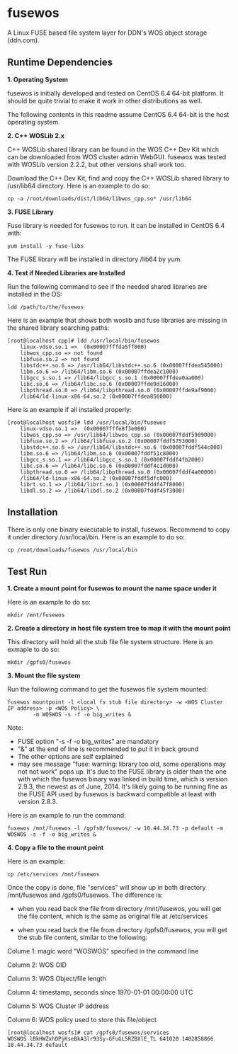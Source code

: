 fusewos
=======

A Linux FUSE based file system layer for DDN's WOS object storage (ddn.com).

Runtime Dependencies
--------------------

**1. Operating System**

fusewos is initially developed and tested on CentOS 6.4 64-bit platform.  It should be quite trivial to make it work in other distributions as well.  

The following contents in this readme assume CentOS 6.4 64-bit is the host operating system.


**2. C++ WOSLib 2.x**

C++ WOSLib shared library can be found in the WOS C++ Dev Kit which can be downloaded from WOS cluster admin WebGUI.  fusewos was tested with WOSLib version 2.2.2, but other versions shall work too.

Download the C++ Dev Kit, find and copy the C++ WOSLib shared library to /usr/lib64 directory.  Here is an example to do so:

    cp -a /root/downloads/dist/lib64/libwos_cpp.so* /usr/lib64


**3. FUSE Library**

Fuse library is needed for fusewos to run.  It can be installed in CentOS 6.4 with:

    yum install -y fuse-libs
    
The FUSE library will be installed in directory /lib64 by yum.


**4. Test if Needed Libraries are Installed**

Run the following command to see if the needed shared libraries are installed in the OS:

    ldd /path/to/the/fusewos

Here is an example that shows both woslib and fuse libraries are missing in the shared library searching paths:

    [root@localhost cpp]# ldd /usr/local/bin/fusewos
        linux-vdso.so.1 =>  (0x00007fffda5ff000)
        libwos_cpp.so => not found
        libfuse.so.2 => not found
        libstdc++.so.6 => /usr/lib64/libstdc++.so.6 (0x00007ffdea545000)
        libm.so.6 => /lib64/libm.so.6 (0x00007ffdea2c1000)
        libgcc_s.so.1 => /lib64/libgcc_s.so.1 (0x00007ffdea0aa000)
        libc.so.6 => /lib64/libc.so.6 (0x00007ffde9d16000)
        libpthread.so.0 => /lib64/libpthread.so.0 (0x00007ffde9af9000)
        /lib64/ld-linux-x86-64.so.2 (0x00007ffdea856000)

Here is an example if all installed properly:

    [root@localhost wosfs]# ldd /usr/local/bin/fusewos
        linux-vdso.so.1 =>  (0x00007fffe8f3e000)
        libwos_cpp.so => /usr/lib64/libwos_cpp.so (0x00007fddf5989000)
        libfuse.so.2 => /lib64/libfuse.so.2 (0x00007fddf5753000)
        libstdc++.so.6 => /usr/lib64/libstdc++.so.6 (0x00007fddf544c000)
        libm.so.6 => /lib64/libm.so.6 (0x00007fddf51c8000)
        libgcc_s.so.1 => /lib64/libgcc_s.so.1 (0x00007fddf4fb2000)
        libc.so.6 => /lib64/libc.so.6 (0x00007fddf4c1d000)
        libpthread.so.0 => /lib64/libpthread.so.0 (0x00007fddf4a00000)
        /lib64/ld-linux-x86-64.so.2 (0x00007fddf5dfc000)
        librt.so.1 => /lib64/librt.so.1 (0x00007fddf47f8000)
        libdl.so.2 => /lib64/libdl.so.2 (0x00007fddf45f3000)


Installation
------------
There is only one binary executable to install, fusewos.  Recommend to copy it under directory /usr/local/bin.  Here is an example to do so:

    cp /root/downloads/fusewos /usr/local/bin


Test Run
--------
**1. Create a mount point for fusewos to mount the name space under it**

Here is an example to do so:

    mkdir /mnt/fusewos


**2. Create a directory in host file system tree to map it with the mount point**

This directory will hold all the stub file file system structure.  Here is an exmaple to do so:

    mkdir /gpfs0/fusewos


**3. Mount the file system**

Run the following command to get the fusewos file system mounted:

    fusewos mountpoint -l <local fs stub file directory> -w <WOS Cluster IP address> -p <WOS Policy> \
            -m WOSWOS -s -f -o big_writes &

Note:

   - FUSE option "-s -f -o big_writes" are mandatory
   - "&" at the end of line is recommended to put it in back ground
   - The other options are self explained
   - may see message "fuse: warning: library too old, some operations may not not work" pops up.  It's due to the FUSE library is older than the one with which the fusewos binary was linked in build time, which is version 2.9.3, the newest as of June, 2014.  It's likely going to be running fine as the FUSE API used by fusewos is backward compatible at least with version 2.8.3.

Here is an example to run the command:

    fusewos /mnt/fusewos -l /gpfs0/fusewos/ -w 10.44.34.73 -p default -m WOSWOS -s -f -o big_writes &

**4. Copy a file to the mount point**

Here is an example:

    cp /etc/services /mnt/fusewos

Once the copy is done, file "services" will show up in both directory /mnt/fusewos and /gpfs0/fusewos.  The difference is:

- when you read back the file from directory /mnt/fusewos, you will get the file content, which is the same as original file at /etc/services

- when you read back the file from directory /gpfs0/fusewos, you will get the stub file content, similar to the following:

Colume 1: magic word "WOSWOS" specified in the command line

Column 2: WOS OID

Column 3: WOS Object/file length

Column 4: timestamp, seconds since 1970-01-01 00:00:00 UTC

Column 5: WOS Cluster IP address

Column 6: WOS policy used to store this file/object

    [root@localhost wosfs]# cat /gpfs0/fusewos/services
    WOSWOS lBkHWZxhDPjKseBkA3lr93Sy-GFuGL5RZBXlE_TL 641020 1402858866 10.44.34.73 default





